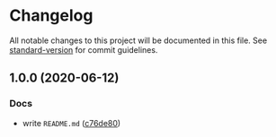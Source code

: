 # Changelog

All notable changes to this project will be documented in this file. See [standard-version](https://github.com/conventional-changelog/standard-version) for commit guidelines.

## 1.0.0 (2020-06-12)


### Docs

* write `README.md` ([c76de80](https://github.com/MK-IT/js-starter/commit/c76de80e66eef104aaa58a60a9a2a87cb35786ea))

